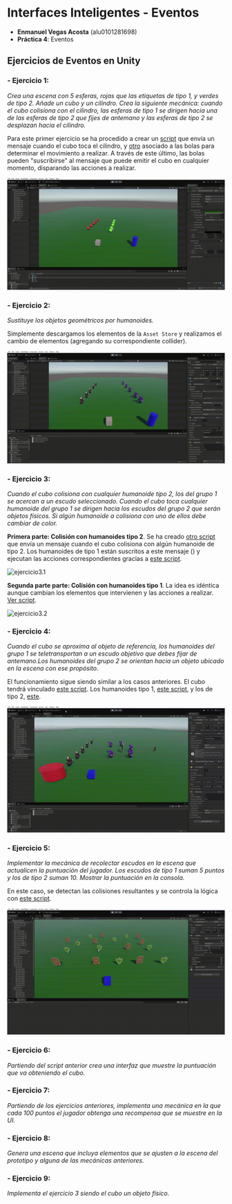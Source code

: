 # Interfaces Inteligentes - Eventos

- **Enmanuel Vegas Acosta** (alu0101281698)
- **Práctica 4**: Eventos

## **Ejercicios de Eventos en Unity**

### **- Ejercicio 1:**
_Crea una escena con 5 esferas, rojas que las etiquetas de tipo 1, y verdes de tipo 2. Añade un cubo y un cilindro. Crea la siguiente mecánica: cuando el cubo colisiona con el cilindro, las esferas de tipo 1 se dirigen hacia una de las esferas de tipo 2 que fijes de antemano y las esferas de tipo 2 se desplazan hacia el cilindro._


Para este primer ejercicio se ha procedido a crear un [script](/scripts/NotifyCollisionCylinder.cs) que envía un mensaje cuando el cubo toca el cilindro, y [otro](/scripts/BallHumanoidAnswer.cs) asociado a las bolas para determinar el movimiento a realizar. A través de este último, las bolas pueden "suscribirse" al mensaje que puede emitir el cubo en cualquier momento, disparando las acciones a realizar.

![ejercicio1](./images/ej1.gif)

### **- Ejercicio 2:**
_Sustituye los objetos geométricos por humanoides._

Simplemente descargamos los elementos de la `Asset Store` y realizamos el cambio de elementos (agregando su correspondiente collider).

![ejercicio2](./images/ej2.gif)

### **- Ejercicio 3:**
_Cuando el cubo colisiona con cualquier humanoide tipo 2, los del grupo 1 se acercan a un escudo seleccionado. Cuando el cubo toca cualquier humanoide del grupo 1 se dirigen hacia los escudos del grupo 2 que serán objetos físicos. Si algún humanoide a colisiona con uno de ellos debe cambiar de color._

**Primera parte: Colisión con humanoides tipo 2**. Se ha creado [otro script](./scripts/NotifyCollHumanoids.cs) que envía un mensaje cuando el cubo colisiona con algún humanoide de tipo 2. Los humanoides de tipo 1 están suscritos a este mensaje () y ejecutan las acciones correspondientes gracias a [este script](./scripts/CollHumanoid2Answer.cs).

![ejercicio3.1](./images/ej3.1.gif)

**Segunda parte parte: Colisión con humanoides tipo 1**. La idea es idéntica aunque cambian los elementos que intervienen y las acciones a realizar. [Ver script](./scripts/CollHumanoid1Answer.cs).

![ejercicio3.2](./images/ej3.2.gif)


### **- Ejercicio 4:**
_Cuando el cubo se aproxima al objeto de referencia, los humanoides del grupo 1 se teletransportan a un escudo objetivo que debes fijar de antemano.Los humanoides del grupo 2 se orientan hacia un objeto ubicado en la escena con ese propósito._

El funcionamiento sigue siendo similar a los casos anteriores. El cubo tendrá vinculado [este script](./scripts/ejercicio4/NotifyCollTransporter.cs). Los humanoides tipo 1, [este script](./scripts/ejercicio4/CollTransportHuman1Answer.cs), y los de tipo 2, [este](./scripts/ejercicio4/CollTransportHuman2Answer.cs).

![ejercicio4](./images/ej4.gif)

### **- Ejercicio 5:**
_Implementar la mecánica de recolectar escudos en la escena que actualicen la puntuación del jugador. Los escudos de tipo 1 suman 5 puntos y los de tipo 2 suman 10. Mostrar la puntuación en la consola._

En este caso, se detectan las colisiones resultantes y se controla la lógica con [este script](./scripts/ejercicio5/IncreasePoints.cs).

![ejercicio5](./images/ej5.gif)


### **- Ejercicio 6:**
_Partiendo del script anterior crea una interfaz que muestre la puntuación que va obteniendo el cubo._

<!-- ![ejercicio6](./images/ej6.gif) -->


### **- Ejercicio 7:**
_Partiendo de los ejercicios anteriores, implementa una mecánica en la que cada 100 puntos el jugador obtenga una recompensa que se muestre en la UI._


<!-- ![ejercicio7](./images/ej7.gif) -->


### **- Ejercicio 8:**
_Genera una escena que incluya elementos que se ajusten a la escena del prototipo y alguna de las mecánicas anteriores._

<!-- ![ejercicio8](./images/ej8.gif) -->


### **- Ejercicio 9:**
_Implementa el ejercicio 3 siendo el cubo un objeto físico._


<!-- ![ejercicio9](./images/ej9.gif) -->
